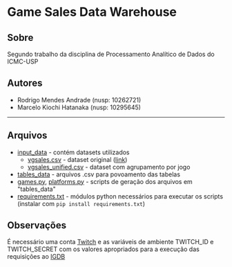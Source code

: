 # Game Sales Data Warehouse

## Sobre

Segundo trabalho da disciplina de Processamento Analítico de Dados do ICMC-USP

## Autores

- Rodrigo Mendes Andrade (nusp: 10262721)
- Marcelo Kiochi Hatanaka (nusp: 10295645)


---


## Arquivos

- [input_data](./input_data/) - contém datasets utilizados
  - [vgsales.csv](./input_data/vgsales.csv) - dataset original ([link](https://www.kaggle.com/ashaheedq/video-games-sales-2019))
  - [vgsales_unified.csv](input_data/vgsales_unified.csv) - dataset com agrupamento por jogo
- [tables_data](./tables_data) - arquivos .csv para povoamento das tabelas
- [games.py](games.py), [platforms.py](platforms.py) - scripts de geração dos arquivos em "tables_data"
- [requirements.txt](requirements.txt) - módulos python necessários para executar os scripts (instalar com ```pip install requirements.txt```)

## Observações

É necessário uma conta [Twitch](https://www.twitch.tv) e as variáveis de ambiente TWITCH_ID e TWITCH_SECRET com os valores apropriados para a execução das requisições ao [IGDB](https://api-docs.igdb.com/#about)

